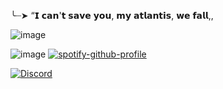 ╰┈➤ “𝗜 𝗰𝗮𝗻'𝘁 𝘀𝗮𝘃𝗲 𝘆𝗼𝘂, 𝗺𝘆 𝗮𝘁𝗹𝗮𝗻𝘁𝗶𝘀, 𝘄𝗲 𝗳𝗮𝗹𝗹,,

![image](https://github.com/user-attachments/assets/d82d2960-33a1-4049-9a84-6462d706df8e)


![image](https://github.com/user-attachments/assets/6d4ec5e8-8eea-4807-b36c-1eaa6750688b)
   [![spotify-github-profile](https://spotify-github-profile.kittinanx.com/api/view?uid=31b25bsstoynkweenmnkhgj2mwou&cover_image=true&theme=novatorem&show_offline=false&background_color=121212&interchange=false&bar_color=53b14f&bar_color_cover=false)](https://github.com/kittinan/spotify-github-profile)
   
[![Discord](https://img.shields.io/badge/Discord-%235865F2.svg?&logo=discord&logoColor=white)]([#](http://discord.com/users/1248237938404491265))

